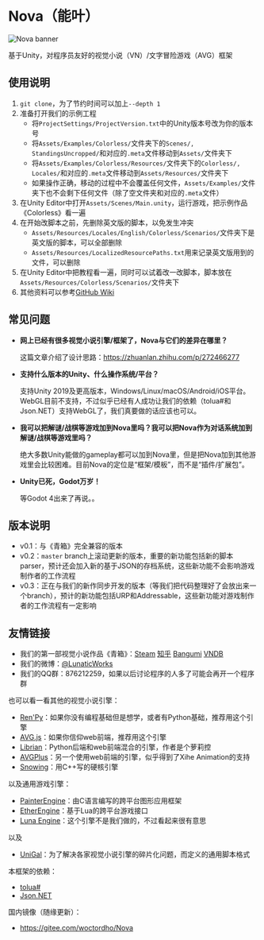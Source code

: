 # Nova（能叶）

![Nova banner](https://github.com/Lunatic-Works/Nova/wiki/img/nova_banner.png)

基于Unity，对程序员友好的视觉小说（VN）/文字冒险游戏（AVG）框架

## 使用说明

1. `git clone`，为了节约时间可以加上`--depth 1`
2. 准备打开我们的示例工程
    * 将`ProjectSettings/ProjectVersion.txt`中的Unity版本号改为你的版本号
    * 将`Assets/Examples/Colorless/`文件夹下的`Scenes/, StandingsUncropped/`和对应的`.meta`文件移动到`Assets/`文件夹下
    * 将`Assets/Examples/Colorless/Resources/`文件夹下的`Colorless/, Locales/`和对应的`.meta`文件移动到`Assets/Resources/`文件夹下
    * 如果操作正确，移动的过程中不会覆盖任何文件，`Assets/Examples/`文件夹下也不会剩下任何文件（除了空文件夹和对应的`.meta`文件）
3. 在Unity Editor中打开`Assets/Scenes/Main.unity`，运行游戏，把示例作品《Colorless》看一遍
4. 在开始改脚本之前，先删除英文版的脚本，以免发生冲突
    * `Assets/Resources/Locales/English/Colorless/Scenarios/`文件夹下是英文版的脚本，可以全部删除
    * `Assets/Resources/LocalizedResourcePaths.txt`用来记录英文版用到的文件，可以删除
5. 在Unity Editor中把教程看一遍，同时可以试着改一改脚本，脚本放在`Assets/Resources/Colorless/Scenarios/`文件夹下
6. 其他资料可以参考[GitHub Wiki](https://github.com/Lunatic-Works/Nova/wiki/)

## 常见问题

* **网上已经有很多视觉小说引擎/框架了，Nova与它们的差异在哪里？**

    这篇文章介绍了设计思路：https://zhuanlan.zhihu.com/p/272466277

* **支持什么版本的Unity、什么操作系统/平台？**

    支持Unity 2019及更高版本，Windows/Linux/macOS/Android/iOS平台。WebGL目前不支持，不过似乎已经有人成功让我们的依赖（tolua#和Json.NET）支持WebGL了，我们真要做的话应该也可以。

* **我可以把解谜/战棋等游戏加到Nova里吗？我可以把Nova作为对话系统加到解谜/战棋等游戏里吗？**

    绝大多数Unity能做的gameplay都可以加到Nova里，但是把Nova加到其他游戏里会比较困难。目前Nova的定位是“框架/模板”，而不是“插件/扩展包”。

* **Unity已死，Godot万岁！**

    等Godot 4出来了再说。。

## 版本说明

* v0.1：与《青箱》完全兼容的版本
* v0.2：`master` branch上滚动更新的版本，重要的新功能包括新的脚本parser，预计还会加入新的基于JSON的存档系统，这些新功能不会影响游戏制作者的工作流程
* v0.3：正在与我们的新作同步开发的版本（等我们把代码整理好了会放出来一个branch），预计的新功能包括URP和Addressable，这些新功能对游戏制作者的工作流程有一定影响

## 友情链接

* 我们的第一部视觉小说作品《青箱》：[Steam](https://store.steampowered.com/app/1131740) [知乎](https://www.zhihu.com/question/409724349) [Bangumi](https://bgm.tv/subject/311066) [VNDB](https://vndb.org/v26506)
* 我们的微博：[@LunaticWorks](https://weibo.com/LunaticWorks)
* 我们的QQ群：876212259，如果以后讨论程序的人多了可能会再开一个程序群

也可以看一看其他的视觉小说引擎：

* [Ren'Py](https://github.com/renpy/renpy)：如果你没有编程基础但是想学，或者有Python基础，推荐用这个引擎
* [AVG.js](https://github.com/avgjs/avg-core)：如果你信仰web前端，推荐用这个引擎
* [Librian](https://github.com/RimoChan/Librian)：Python后端和web前端混合的引擎，作者是个萝莉控
* [AVGPlus](https://github.com/avg-plus/avg.renderer)：另一个使用web前端的引擎，似乎得到了Xihe Animation的支持
* [Snowing](https://github.com/Strrationalism/Snowing)：用C++写的硬核引擎

以及通用游戏引擎：

* [PainterEngine](https://github.com/matrixcascade/PainterEngine)：由C语言编写的跨平台图形应用框架
* [EtherEngine](https://github.com/EtherProject/EtherEngine)：基于Lua的跨平台游戏接口
* [Luna Engine](https://github.com/JX-Master/Luna-Engine-0.6)：这个引擎不是我们做的，不过看起来很有意思

以及

* [UniGal](https://github.com/Uni-Gal/UniGal-Script)：为了解决各家视觉小说引擎的碎片化问题，而定义的通用脚本格式

本框架的依赖：

* [tolua#](https://github.com/topameng/tolua)
* [Json.NET](https://github.com/JamesNK/Newtonsoft.Json)

国内镜像（随缘更新）：

* https://gitee.com/woctordho/Nova
